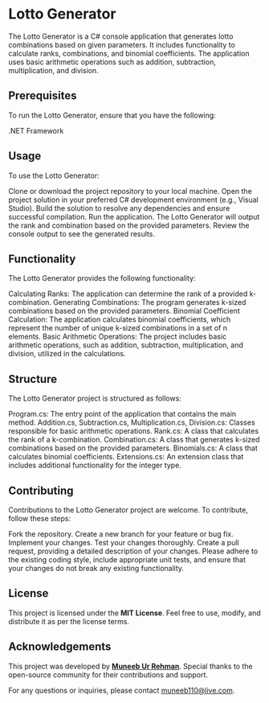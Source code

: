 # Lotto Generator
The Lotto Generator is a C# console application that generates lotto combinations based on given parameters. It includes functionality to calculate ranks, combinations, and binomial coefficients. The application uses basic arithmetic operations such as addition, subtraction, multiplication, and division.

## Prerequisites
To run the Lotto Generator, ensure that you have the following:

.NET Framework 
## Usage
To use the Lotto Generator:

Clone or download the project repository to your local machine.
Open the project solution in your preferred C# development environment (e.g., Visual Studio).
Build the solution to resolve any dependencies and ensure successful compilation.
Run the application.
The Lotto Generator will output the rank and combination based on the provided parameters.
Review the console output to see the generated results.
## Functionality
The Lotto Generator provides the following functionality:

Calculating Ranks: The application can determine the rank of a provided k-combination.
Generating Combinations: The program generates k-sized combinations based on the provided parameters.
Binomial Coefficient Calculation: The application calculates binomial coefficients, which represent the number of unique k-sized combinations in a set of n elements.
Basic Arithmetic Operations: The project includes basic arithmetic operations, such as addition, subtraction, multiplication, and division, utilized in the calculations.
## Structure
The Lotto Generator project is structured as follows:

Program.cs: The entry point of the application that contains the main method.
Addition.cs, Subtraction.cs, Multiplication.cs, Division.cs: Classes responsible for basic arithmetic operations.
Rank.cs: A class that calculates the rank of a k-combination.
Combination.cs: A class that generates k-sized combinations based on the provided parameters.
Binomials.cs: A class that calculates binomial coefficients.
Extensions.cs: An extension class that includes additional functionality for the integer type.
## Contributing
Contributions to the Lotto Generator project are welcome. To contribute, follow these steps:

Fork the repository.
Create a new branch for your feature or bug fix.
Implement your changes.
Test your changes thoroughly.
Create a pull request, providing a detailed description of your changes.
Please adhere to the existing coding style, include appropriate unit tests, and ensure that your changes do not break any existing functionality.

## License
  This project is licensed under the <b>MIT License</b>. Feel free to use, modify, and distribute it as per the license terms.

## Acknowledgements
  This project was developed by <b><u>Muneeb Ur Rehman</u></b>. Special thanks to the open-source community for their contributions and support.

  For any questions or inquiries, please contact <u>muneeb110@live.com</u>.
